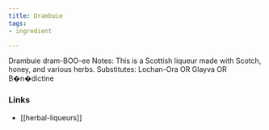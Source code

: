 ```yaml
---
title: Drambuie
tags:
- ingredient

---
```

Drambuie dram-BOO-ee Notes: This is a Scottish liqueur made with Scotch, honey, and various herbs. Substitutes: Lochan-Ora OR Glayva OR B�n�dictine

### Links

* [[herbal-liqueurs]]
